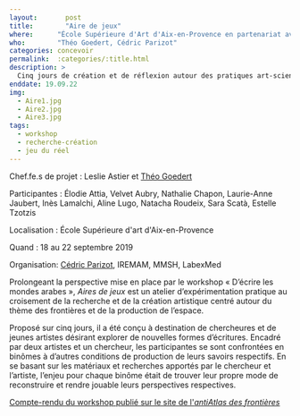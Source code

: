 ```yaml
---
layout:		  post
title:  	  "Aire de jeux"
where:      "École Supérieure d'Art d'Aix-en-Provence en partenariat avec l'IMÉRA et l'antiAtlas des frontières"
who:        "Théo Goedert, Cédric Parizot"
categories: concevoir
permalink: 	:categories/:title.html
description: >
  Cinq jours de création et de réflexion autour des pratiques art-sciences. Construction de prototypes jouables.
enddate: 19.09.22
img:
  - Aire1.jpg
  - Aire2.jpg
  - Aire3.jpg
tags:
  - workshop
  - recherche-création
  - jeu du réel
---
```


Chef.fe.s de projet : Leslie Astier et [Théo Goedert](https://shimsham.co/)

Participantes : Élodie Attia, Velvet Aubry, Nathalie Chapon, Laurie-Anne Jaubert, Inès Lamalchi, Aline Lugo, Natacha Roudeix, Sara Scatà, Estelle Tzotzis

Localisation : École Supérieure d'art d'Aix-en-Provence

Quand : 18 au 22 septembre 2019

Organisation: [Cédric Parizot](https://univ-amu.academia.edu/CedricPARIZOT), IREMAM, MMSH, LabexMed

Prolongeant la perspective mise en place par le workshop « D’écrire les mondes arabes », *Aires de jeux* est un atelier d’expérimentation pratique au croisement de la recherche et de la création artistique centré autour du thème des frontières et de la production de l’espace. 

Proposé sur cinq jours, il a été conçu à destination de chercheures et de jeunes artistes désirant explorer de nouvelles formes d’écritures. Encadré par deux artistes et un chercheur, les participantes se sont confrontées en binômes à d’autres conditions de production de leurs savoirs respectifs. En se basant sur les matériaux et recherches apportés par le chercheur et l’artiste, l’enjeu pour chaque binôme était de trouver leur propre mode de reconstruire et rendre jouable leurs perspectives respectives.

 [Compte-rendu du workshop publié sur le site de l'*antiAtlas des frontières*](https://www.antiatlas.net/aires-de-jeux-workshop-de-creation-de-jeux/)